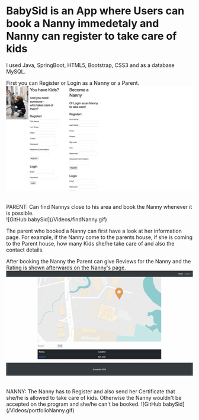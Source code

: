 # BabySid is an App where Users can book a Nanny immedetaly and Nanny can register to take care of kids

I used Java, SpringBoot, HTML5, Bootstrap, CSS3 and as a database MySQL.

First you can Register or Login as a Nanny or a Parent.
![GitHub babySid](/Videos/loginAndLogout.gif)

</br>
PARENT:
Can find Nannys close to his area and book the Nanny whenever it is possible. </br>
![GitHub babySid](/Videos/findNanny.gif)

The parent who booked a Nanny can first have a look at her information page. For example, if the Nanny come to the parents house,
if she is coming to the Parent house, how many Kids she/he take care of and also the contact details.

After booking the Nanny the Parent can give Reviews for the Nanny and the Rating is shown afterwards on the Nanny's page.
![GitHub babySid](/Videos/infoNannyAndBook.gif)

</br>
NANNY:
The Nanny has to Register and also send her Certificate that she/he is allowed to take care of kids. 
Otherwise the Nanny wouldn't be accepted on the program and she/he can't be booked.
![GitHub babySid](/Videos/portfolioNanny.gif)
